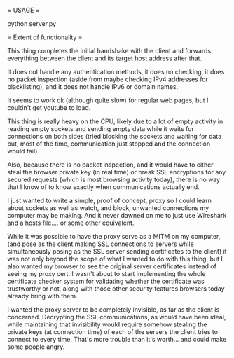 = USAGE =

python server.py

= Extent of functionality =

This thing completes the initial handshake with the client and forwards everything between the client and its target host address after that.

It does not handle any authentication methods, it does no checking, it does no packet inspection (aside from maybe checking IPv4 addresses for blacklisting), and it does not handle IPv6 or domain names.

It seems to work ok (although quite slow) for regular web pages, but I couldn't get youtube to load.

This thing is really heavy on the CPU, likely due to a lot of empty activity in reading empty sockets and sending empty data while it waits for connections on both sides (tried blocking the sockets and waiting for data but, most of the time, communication just stopped and the connection would fail)

Also, because there is no packet inspection, and it would have to either steal the browser private key (in real time) or break SSL encryptions for any secured requests (which is most browsing activity today), there is no way that I know of to know exactly when communications actually end.

I just wanted to write a simple, proof of concept, proxy so I could learn about sockets as well as watch, and block, unwanted connections my computer may be making. And it never dawned on me to just use Wireshark and a hosts file.... or some other equivalent.

While it was possible to have the proxy serve as a MITM on my computer, (and pose as the client making SSL connections to servers while simultaneously posing as the SSL server sending certificates to the client) it was not only beyond the scope of what I wanted to do with this thing, but I also wanted my browser to see the original server certificates instead of seeing my proxy cert. I wasn't about to start implementing the whole certificate checker system for validating whether the certificate was trustworthy or not, along with those other security features browsers today already bring with them.

I wanted the proxy server to be completely invisible, as far as the client is concerned.
Decrypting the SSL communications, as would have been ideal, while maintaining that invisibility would require somehow stealing the private keys (at connection time) of each of the servers the client tries to connect to every time. That's more trouble than it's worth... and could make some people angry.
